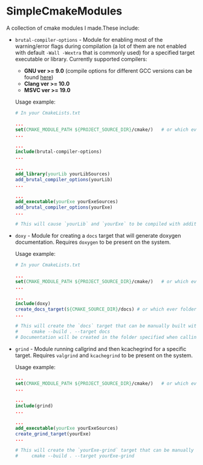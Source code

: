 # SimpleCmakeModules

A collection of cmake modules I made.These include:

- `brutal-compiler-options` - Module for enabling most of the warning/error flags during compilation (a lot of them are not enabled with default `-Wall -Wextra` that is commonly used) for a specified target executable or library. Currently supported compilers:
  - **GNU ver >= 9.0** (compile options for different GCC versions can be found [here](https://gcc.gnu.org/onlinedocs/))
  - **Clang ver >= 10.0**
  - **MSVC ver >= 19.0**

  Usage example:

  ```cmake
  # In your CmakeLists.txt

  ...
  set(CMAKE_MODULE_PATH ${PROJECT_SOURCE_DIR}/cmake/)   # or which ever folder you will store the `brutal-compiler-options.cmake` file
  ...

  ...
  include(brutal-compiler-options)
  ...

  ...
  add_library(yourLib yourLibSources)
  add_brutal_compiler_options(yourLib)
  ...

  ...
  add_executable(yourExe yourExeSources)
  add_brutal_compiler_options(yourExe)
  ...

  # This will cause `yourLib` and `yourExe` to be compiled with additional warning options determined by your compiler version
  ```

- `doxy` - Module for creating a `docs` target that will generate doxygen documentation. Requires `doxygen` to be present on the system.

  Usage example:

  ```cmake
  # In your CmakeLists.txt

  ...
  set(CMAKE_MODULE_PATH ${PROJECT_SOURCE_DIR}/cmake/)   # or which ever folder you will store the `doxy.cmake` file
  ...

  ...
  include(doxy)
  create_docs_target(${CMAKE_SOURCE_DIR}/docs) # or which ever folder the Doxyfile is located in
  ...

  # This will create the `docs` target that can be manually built with:
  #     cmake --build . --target docs
  # Documentation will be created in the folder specified when calling create_docs_target(...) function
  ```

- `grind` - Module running callgrind and then kcachegrind for a specific target. Requires `valgrind` and `kcachegrind` to be present on the system.

  Usage example:

  ```cmake
  ...
  set(CMAKE_MODULE_PATH ${PROJECT_SOURCE_DIR}/cmake/)   # or which ever folder you will store the `grind.cmake` file
  ...

  ...
  include(grind)
  ...

  ...
  add_executable(yourExe yourExeSources)
  create_grind_target(yourExe)
  ...

  # This will create the `yourExe-grind` target that can be manually built with:
  #     cmake --build . --target yourExe-grind
  ```
